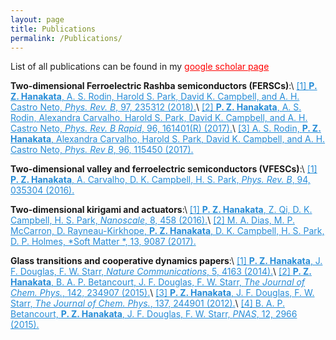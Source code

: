 ```yaml
---
layout: page
title: Publications
permalink: /Publications/
---
```


List of all publications can be found in my <a href="https://scholar.google.com/citations?user=52QtSLYAAAAJ&hl=en" style="color:red"> google scholar page  </a> 

**Two-dimensional Ferroelectric Rashba semiconductors (FERSCs)**:\\
<a href="https://journals.aps.org/prb/abstract/10.1103/PhysRevB.97.235312" style="color:#268cd7">[1] **P. Z. Hanakata**, A. S. Rodin, Harold S. Park, David K. Campbell, and A. H. Castro Neto, *Phys. Rev. B*, 97, 235312  (2018).</a>\\
<a href="https://journals.aps.org/prb/abstract/10.1103/PhysRevB.96.161401" style="color:#268cd7">[2] **P. Z. Hanakata**, A. S. Rodin, Alexandra Carvalho, Harold S. Park, David K. Campbell, and A. H. Castro Neto, *Phys. Rev. B Rapid*, 96, 161401(R)  (2017).</a>\\
<a href="https://journals.aps.org/prb/abstract/10.1103/PhysRevB.96.115450" style="color:#268cd7">[3] A. S. Rodin, **P. Z. Hanakata**, Alexandra Carvalho, Harold S. Park, David K. Campbell, and A. H. Castro Neto, *Phys. Rev B*, 96, 115450  (2017).</a>

**Two-dimensional valley and ferroelectric semiconductors (VFESCs)**:\\
<a href="https://journals.aps.org/prb/abstract/10.1103/PhysRevB.94.035304" style="color:#268cd7
">[1] **P. Z. Hanakata**, A. Carvalho, D. K. Campbell, H. S. Park, *Phys. Rev. B*, 94, 035304 (2016).</a>

**Two-dimensional kirigami and actuators**:\\
<a href="http://pubs.rsc.org/-/content/articlehtml/2016/nr/c5nr06431g" style="color:#268cd7
">[1] **P. Z. Hanakata**, Z. Qi, D. K. Campbell, H. S. Park, *Nanoscale*, 8, 458 (2016).</a>\\
<a href="http://pubs.rsc.org/-/content/articlelanding/2017/sm/c7sm01693j/unauth#!divAbstract" style="color:#268cd7
">[2]  M. A. Dias, M. P. McCarron, D. Rayneau-Kirkhope, **P. Z. Hanakata**, D. K. Campbell, H. S. Park, D. P. Holmes, *Soft Matter *, 13, 9087 (2017).</a>

**Glass transitions and cooperative dynamics papers**:\\
<a href="https://www.nature.com/articles/ncomms5163" style="color:#268cd7">[1] **P. Z. Hanakata**, J. F. Douglas, F. W. Starr, *Nature Communications*, 5, 4163 (2014).</a>\\
<a href="https://aip.scitation.org/doi/abs/10.1063/1.4922481" style="color:#268cd7">[2] **P. Z. Hanakata**, B. A. P. Betancourt, J. F. Douglas, F. W. Starr, *The Journal of Chem. Phys.*, 142, 234907 (2015).</a>\\
<a href="https://aip.scitation.org/doi/abs/10.1063/1.4772402" style="color:#268cd7">[3] **P. Z. Hanakata**, J. F. Douglas, F. W. Starr, *The Journal of Chem. Phys.*, 137, 244901 (2012).</a>\\
<a href="http://www.pnas.org/content/112/10/2966.short" style="color:#268cd7">[4] B. A. P. Betancourt, **P. Z. Hanakata**, J. F. Douglas, F. W. Starr, *PNAS*, 12, 2966 (2015).</a>



